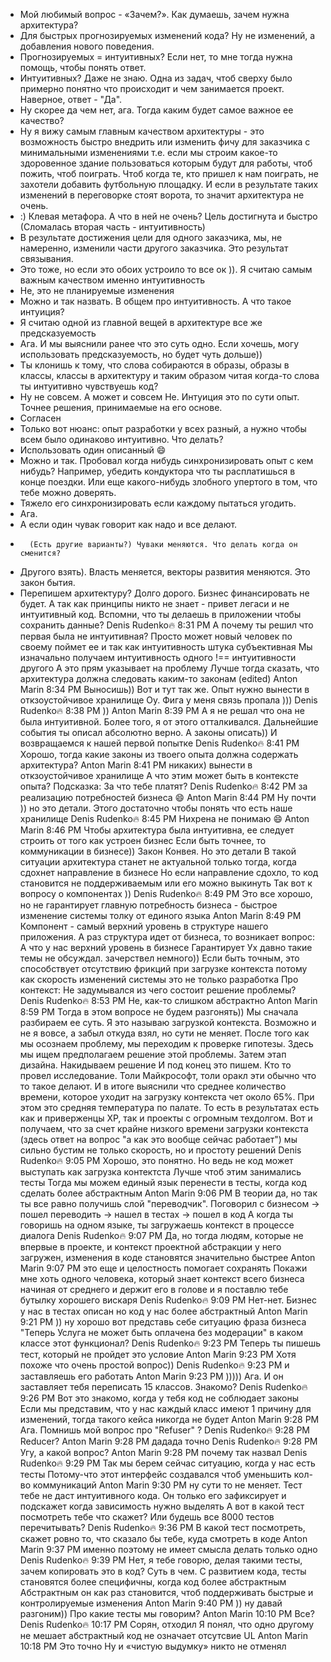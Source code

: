 - Мой любимый вопрос - «Зачем?». Как думаешь, зачем нужна архитектура?
- Для быстрых прогнозируемых изменений кода? Ну не изменений, а добавления
нового поведения.
- Прогнозируемых = интуитивных? Если нет, то мне тогда нужна помощь, чтобы
понять ответ.
- Интуитивных? Даже не знаю. Одна из задач, чтоб сверху было примерно понятно
что происходит и чем занимается проект. Наверное, ответ - "Да".
- Ну скорее да чем нет, ага. Тогда каким будет самое важное ее качество?
- Ну я вижу самым главным качеством архитектуры - это возможность быстро
внедрить или изменить фичу для заказчика с минимальными изменениями
т.е. если мы строим какое-то здоровенное здание пользоваться которым будут
для работы, чтоб пожить, чтоб поиграть. Чтоб когда те, кто пришел к нам
поиграть, не захотели добавить футбольную площадку. И если в результате таких
изменений в переговорке стоят ворота, то значит архитектура не очень.
- :) Клевая метафора. А что в ней не очень? Цель достигнута и быстро
            (Сломалась вторая часть - интуитивность)
- В результате достижения цели для одного заказчика, мы, не намеренно, изменили
части другого заказчика. Это результат связывания.
- Это тоже, но если это обоих устроило то все ок )). Я считаю самым важным
качеством именно интуитивность
- Не, это не планируемые изменения
- Можно и так назвать. В общем про интуитивность. А что такое интуиция?
- Я считаю одной из главной вещей в архитектуре все же предсказуемость
- Ага. И мы выяснили ранее что это суть одно. Если хочешь, могу использовать
предсказуемость, но будет чуть дольше))
- Ты клонишь к тому, что слова собираются в образы, образы в классы, классы
в архитектуру и таким образом читая когда-то слова ты интуитивно чувствуешь код?
- Ну не совсем. А может и совсем Не. Интуиция это по сути опыт. Точнее решения,
принимаемые на его основе.
- Согласен
- Только вот нюанс: опыт разработки у всех разный, а нужно чтобы всем было
одинаково интуитивно. Что делать?
- Использовать один описанный :smile:
- Можно и так. Пробовал когда нибудь синхронизировать опыт с кем нибудь?
Например, убедить кондуктора что ты расплатишься в конце поездки. Или еще
какого-нибудь злобного упертого в том, что тебе можно доверять.
- Тяжело его синхронизировать если каждому пытаться угодить.
- Ага.
- А если один чувак говорит как надо и все делают.
-       (Есть другие варианты?) Чуваки меняются. Что делать когда он сменится?
- Другого взять). Власть меняется, векторы развития меняются. Это закон бытия.
- Перепишем архитектуру? Долго дорого. Бизнес финансировать не будет. А так как
принципы никто не знает - привет легаси и не интуитивный код.
Вспомни, что ты делаешь в приложении чтобы сохранить данные?
Denis Rudenko:fire: 8:31 PM
А почему ты решил что первая была не интуитивная?
Просто может новый человек по своему поймет ее
и так как интуитивность штука субъективная
Мы изначально получаем интуитивность одного !== интуитивности другого
А это прям указывает на проблему
Лучше тогда сказать, что архитектура должна следовать каким-то законам (edited)
Anton Marin 8:34 PM
Выносишь))
Вот и тут так же. Опыт нужно вынести в откзоустойчивое хранилище
Оу. Фига у меня связь пропала )))
Denis Rudenko:fire: 8:38 PM
))
Anton Marin 8:39 PM
А я не решал что она не была интуитивной. Более того, я от этого отталкивался. Дальнейшие события ты описал абсолютно верно.
А законы описать)) И возвращаемся к нашей первой попытке
Denis Rudenko:fire: 8:41 PM
Хорошо, тогда какие законы из твоего опыта должна содержать архитектура?
Anton Marin 8:41 PM
никаких)
вынести в откзоустойчивое хранилище
А что этим может быть в контексте опыта?
Подсказка: За что тебе платят?
Denis Rudenko:fire: 8:42 PM
за реализацию потребностей бизнеса :smile:
Anton Marin 8:44 PM
Ну почти ))
но это детали. Этого достаточно чтобы понять что есть наше хранилище
Denis Rudenko:fire: 8:45 PM
Нихрена не понимаю :smile:
Anton Marin 8:46 PM
Чтобы архитектура была интуитивна, ее следует строить от того как устроен бизнес
Если быть точнее, то коммуникации в бизнесе))
Закон Конвея. Но это детали
В такой ситуации архитектура станет не актуальной только тогда, когда сдохнет направление в бизнесе
Но если направление сдохло, то код становится не поддерживаемым или его можно выкинуть
Так вот к вопросу о компонентах
))
Denis Rudenko:fire: 8:49 PM
Это все хорошо, но не гарантирует главную потребность бизнеса - быстрое изменение системы
толку от единого языка
Anton Marin 8:49 PM
Компонент - самый верхний уровень в структуре нашего приложения. А раз структура идет от бизнеса, то возникает вопрос: А что у нас верхний уровень в бизнесе
Гарантирует
Ух
давно такие темы не обсуждал. зачерствел немного))
Если быть точным, это способствует отсутствию фрикций при загрузке контекста
потому как скорость изменений системы это не только разработка
Про контекст: Не задумывался из чего состоит решение проблемы?
Denis Rudenko:fire: 8:53 PM
Не, как-то слишком абстрактно
Anton Marin 8:59 PM
Тогда в этом вопросе не будем разгонять))
Мы сначала разбираем ее суть. Я это называю загрузкой контекста. Возможно и не я вовсе, а забыл откуда взял, но сути не меняет.
После того как мы осознаем проблему, мы переходим к проверке гипотезы. Здесь мы ищем предполагаем решение этой проблемы.
Затем этап дизайна. Накидываем решение
И под конец это пишем.
Кто то провел исследование. Толи Майкрософт, толи оракл эти обычно что то такое делают. И в итоге выяснили что среднее количество времени, которое уходит на загрузку контекста чет около 65%. При этом это средняя температура по палате. То есть в результатах есть как и приверженцы XP, так и проекты с огромным техдолгом.
Вот и получаем, что за счет крайне низкого времени загрузки контекста (здесь ответ на вопрос "а как это вообще сейчас работает") мы сильно бустим не только скорость, но и простоту решений
Denis Rudenko:fire: 9:05 PM
Хорошо, это понятно.
Но ведь не код может выступать как загрузка контектста
Лучше чтоб этим занимались тесты
Тогда мы можем единый язык перенести в тесты, когда код сделать более абстрактным
Anton Marin 9:06 PM
В теории да, но так ты все равно получишь слой "переводчик". Поговорил с бизнесом -> пошел переводить -> нашел в тестах -> пошел в код
А когда ты говоришь на одном языке, ты загружаешь контекст в процессе диалога
Denis Rudenko:fire: 9:07 PM
Да, но тогда людям, которые не впервые в проекте, и контекст проектной абстракции у него загружен, изменения в коде становятся значительно быстрее
Anton Marin 9:07 PM
это еще и целостность помогает сохранять
Покажи мне хоть одного человека, который знает контекст всего бизнеса начиная от среднего и держит его в голове и я поставлю тебе бутылку хорошего вискаря
Denis Rudenko:fire: 9:09 PM
Нет-нет. Бизнес у нас в тестах описан
но код у нас более абстрактный
Anton Marin 9:21 PM
)) ну хорошо
вот представь себе ситуацию
фраза бизнеса "Теперь Услуга не может быть оплачена без модерации" в каком классе этот функционал?
Denis Rudenko:fire: 9:23 PM
Теперь ты пишешь тест, который не пройдет это условие
Anton Marin 9:23 PM
Хотя похоже что очень простой вопрос))
Denis Rudenko:fire: 9:23 PM
и заставляешь его работать
Anton Marin 9:23 PM
)))))
Ага. И он заставляет тебя переписать 15 классов. Знакомо?
Denis Rudenko:fire: 9:26 PM
Вот это знакомо, когда у тебя код не соблюдает законы
Если мы представим, что у нас каждый класс имеют 1 причину для изменений, тогда такого кейса никогда не будет
Anton Marin 9:28 PM
Ага. Помнишь мой вопрос про "Refuser" ?
Denis Rudenko:fire: 9:28 PM
Reducer?
Anton Marin 9:28 PM
дадада точно
Denis Rudenko:fire: 9:28 PM
Угу, а какой вопрос?
Anton Marin 9:28 PM
почему так назвал
Denis Rudenko:fire: 9:29 PM
Так мы берем сейчас ситуацию, когда у нас есть тесты
Потому-что этот интерфейс создавался чтоб уменьшить кол-во коммуникаций
Anton Marin 9:30 PM
ну сути то не меняет. Тест тебе не даст интуитивного кода. Он только его зафиксирует и подскажет когда зависимость нужно выделять
А вот в какой тест посмотреть тебе что скажет?
Или будешь все 8000 тестов перечитывать?
Denis Rudenko:fire: 9:36 PM
В какой тест посмотреть, скажет ровно то, что сказало бы тебе, куда смотреть в коде
Anton Marin 9:37 PM
именно
поэтому не имеет смысла делать только одно
Denis Rudenko:fire: 9:39 PM
Нет, я тебе говорю, делая такими тесты, зачем копировать это в код?
Суть в чем.
С развитием кода, тесты становятся более специфичны, когда код более абстрактным
Абстрактным он как раз становится, чтоб поддерживать быстрые и контролируемые изменения
Anton Marin 9:40 PM
)) ну давай разгоним)) Про какие тесты мы говорим?
Anton Marin 10:10 PM
Все?
Denis Rudenko:fire: 10:17 PM
Сорян, отходил
Я понял, что одно другому не мешает
абстрактный код не означает отсутсвие UL
Anton Marin 10:18 PM
Это точно
Ну и «чистую выдумку» никто не отменял
